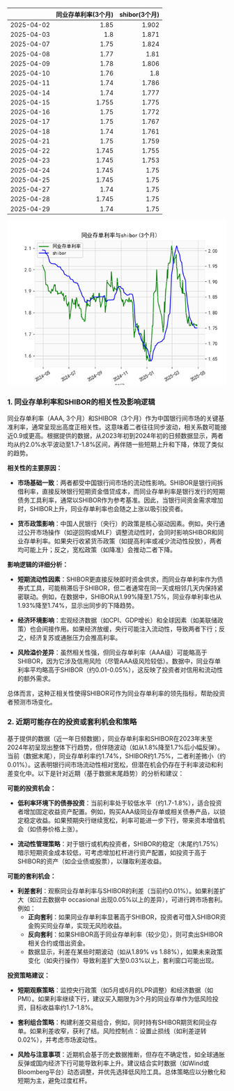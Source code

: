 |            |   同业存单利率(3个月) |   shibor(3个月) |
|:-----------|----------------------:|----------------:|
| 2025-04-02 |                 1.85  |           1.902 |
| 2025-04-03 |                 1.8   |           1.871 |
| 2025-04-07 |                 1.75  |           1.824 |
| 2025-04-08 |                 1.77  |           1.81  |
| 2025-04-09 |                 1.78  |           1.806 |
| 2025-04-10 |                 1.76  |           1.8   |
| 2025-04-11 |                 1.74  |           1.786 |
| 2025-04-14 |                 1.74  |           1.777 |
| 2025-04-15 |                 1.755 |           1.775 |
| 2025-04-16 |                 1.75  |           1.772 |
| 2025-04-17 |                 1.75  |           1.767 |
| 2025-04-18 |                 1.74  |           1.761 |
| 2025-04-21 |                 1.75  |           1.759 |
| 2025-04-22 |                 1.745 |           1.755 |
| 2025-04-23 |                 1.745 |           1.753 |
| 2025-04-24 |                 1.745 |           1.75  |
| 2025-04-25 |                 1.745 |           1.75  |
| 2025-04-27 |                 1.74  |           1.75  |
| 2025-04-28 |                 1.745 |           1.75  |
| 2025-04-29 |                 1.74  |           1.75  |

![图](shibor_tongye.png)

### 1. 同业存单利率和SHIBOR的相关性及影响逻辑

同业存单利率（AAA, 3个月）和SHIBOR（3个月）作为中国银行间市场的关键基准利率，通常呈现出高度正相关性。这意味着二者往往同步波动，相关系数可能接近0.9或更高。根据提供的数据，从2023年初到2024年初的日频数据显示，两者均从约2.0%水平波动至1.7-1.8%区间，再伴随一些短期上升和下降，体现了类似的趋势。

**相关性的主要原因：**
- **市场基础一致**：两者都受中国银行间市场的流动性影响。SHIBOR是银行间拆借利率，直接反映银行短期资金借贷成本，而同业存单利率是银行发行的短期债务工具利率，通常以SHIBOR作为参考基准。因此，当银行间资金需求增加时，SHIBOR上升，同业存单利率也会随之上涨以吸引投资者。
  
- **货币政策影响**：中国人民银行（央行）的政策是核心驱动因素。例如，央行通过公开市场操作（如逆回购或MLF）调整流动性时，会同时影响SHIBOR和同业存单利率。如果央行收紧货币政策（如提高利率或减少流动性投放），两者均可能上升；反之，宽松政策（如降准）会推动二者下降。

**影响逻辑的详细分析：**
- **短期流动性因素**：SHIBOR更直接反映即时资金供求，而同业存单利率作为债券式工具，可能稍滞后于SHIBOR，但二者通常在同一天或相邻几天内保持紧密联动。例如，在数据中，SHIBOR从1.99%降至1.75%，同业存单利率也从1.93%降至1.74%，显示出同步的下降趋势。
  
- **经济环境影响**：宏观经济数据（如CPI、GDP增长）和全球因素（如美联储政策）也会间接作用。如果经济放缓，央行可能注入流动性，导致两者下行；反之，经济复苏或通胀压力会推高利率。
  
- **风险溢价差异**：虽然相关性强，但同业存单利率（AAA级）可能略高于SHIBOR，因为它涉及信用风险（尽管AAA级风险较低）。数据中，同业存单利率平均略高于SHIBOR（约0.01-0.05%），这反映了投资者对信用和流动性的额外需求。

总体而言，这种正相关性使得SHIBOR可作为同业存单利率的领先指标，帮助投资者预测市场变化。

### 2. 近期可能存在的投资或套利机会和策略

基于提供的数据（近一年日频数据），同业存单利率和SHIBOR在2023年末至2024年初呈现出整体下行趋势，但伴随波动（如从1.8%降至1.7%后小幅反弹）。当前（数据末尾），同业存单利率约1.74%，SHIBOR约1.75%，二者利差微小（约0.01%）。这表明银行间市场流动性相对宽松，但潜在机会仍存在于利率波动和利差变化中。以下是针对近期（基于数据末尾趋势）的分析和建议：

**可能的投资机会：**
- **低利率环境下的债券投资**：当前利率处于较低水平（约1.7-1.8%），适合投资者增加固定收益资产配置。例如，购买AAA级同业存单或相关债券产品，以锁定稳定收益。如果预期央行继续宽松，利率可能进一步下行，带来资本增值机会（如债券价格上涨）。
  
- **流动性管理策略**：对于银行或机构投资者，SHIBOR的稳定（末尾约1.75%）暗示短期资金成本较低，可考虑增加杠杆进行资产配置，如投资于高于SHIBOR的资产（如企业债或股票），以赚取利差收益。

**可能的套利机会：**
- **利差套利**：观察同业存单利率与SHIBOR的利差（当前约0.01%）。如果利差扩大（如过去数据中 occasional 出现0.05%以上的差异），可进行跨市场套利。例如：
  - **正向套利**：如果同业存单利率显著高于SHIBOR，投资者可借入SHIBOR资金购买同业存单，实现无风险收益。
  - **反向套利**：如果SHIBOR高于同业存单利率（较少见），则可卖出SHIBOR相关合约或借出资金。
  - 数据显示，利差在某些时期波动（如从1.89% vs 1.88%），如果未来政策变化（如央行操作）导致利差扩大至0.03%以上，套利窗口可能出现。

**投资策略建议：**
- **短期观察策略**：监控央行政策（如5月或6月的LPR调整）和经济数据（如PMI）。如果利率继续下行，建议买入期限为3个月的同业存单作为低风险投资，目标收益率约1.7-1.8%。
  
- **套利组合策略**：构建利差交易组合，例如，同时持有SHIBOR期货和同业存单。如果利差收窄，获利了结。风险控制点：设置止损线（如利差逆转0.02%），并考虑市场波动性。
  
- **风险与注意事项**：近期机会基于历史数据推断，但存在不确定性，如全球通胀反弹或国内经济下行可能导致利率上升。建议结合实时数据（如Wind或Bloomberg平台）动态调整，并优先选择低风险工具。总体策略应以分散化和短期为主，避免过度杠杆。